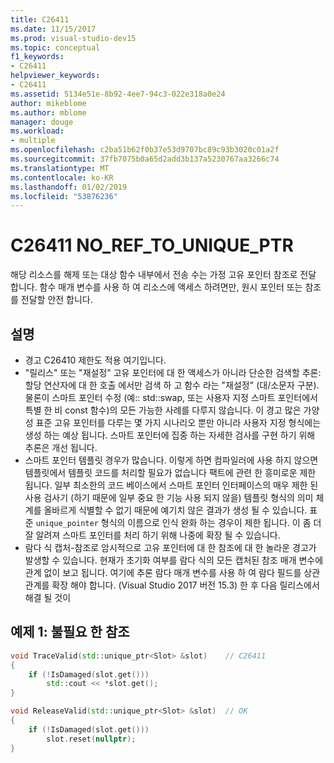 ```yaml
---
title: C26411
ms.date: 11/15/2017
ms.prod: visual-studio-dev15
ms.topic: conceptual
f1_keywords:
- C26411
helpviewer_keywords:
- C26411
ms.assetid: 5134e51e-8b92-4ee7-94c3-022e318a0e24
author: mikeblome
ms.author: mblome
manager: douge
ms.workload:
- multiple
ms.openlocfilehash: c2ba51b62f0b37e53d9707bc89c93b3020c01a2f
ms.sourcegitcommit: 37fb7075b0a65d2add3b137a5230767aa3266c74
ms.translationtype: MT
ms.contentlocale: ko-KR
ms.lasthandoff: 01/02/2019
ms.locfileid: "53876236"
---
```

# <a name="c26411--noreftouniqueptr"></a>C26411 NO_REF_TO_UNIQUE_PTR
해당 리소스를 해제 또는 대상 함수 내부에서 전송 수는 가정 고유 포인터 참조로 전달 합니다. 함수 매개 변수를 사용 하 여 리소스에 액세스 하려면만, 원시 포인터 또는 참조를 전달할 안전 합니다.

## <a name="remarks"></a>설명
- 경고 C26410 제한도 적용 여기입니다.
- "릴리스" 또는 "재설정" 고유 포인터에 대 한 액세스가 아니라 단순한 검색할 추론: 할당 연산자에 대 한 호출 에서만 검색 하 고 함수 라는 "재설정" (대/소문자 구분). 물론이 스마트 포인터 수정 (예:: std::swap, 또는 사용자 지정 스마트 포인터에서 특별 한 비 const 함수)의 모든 가능한 사례를 다루지 않습니다. 이 경고 많은 가양성 표준 고유 포인터를 다루는 몇 가지 시나리오 뿐만 아니라 사용자 지정 형식에는 생성 하는 예상 됩니다. 스마트 포인터에 집중 하는 자세한 검사를 구현 하기 위해 추론은 개선 됩니다.
- 스마트 포인터 템플릿 경우가 많습니다. 이렇게 하면 컴파일러에 사용 하지 않으면 템플릿에서 템플릿 코드를 처리할 필요가 없습니다 팩트에 관련 한 흥미로운 제한 됩니다. 일부 최소한의 코드 베이스에서 스마트 포인터 인터페이스의 매우 제한 된 사용 검사기 (하기 때문에 일부 중요 한 기능 사용 되지 않을) 템플릿 형식의 의미 체계를 올바르게 식별할 수 없기 때문에 예기치 않은 결과가 생성 될 수 있습니다. 표준 `unique_pointer` 형식의 이름으로 인식 완화 하는 경우이 제한 됩니다. 이 좀 더 잘 알려져 스마트 포인터를 처리 하기 위해 나중에 확장 될 수 있습니다.
- 람다 식 캡처-참조로 암시적으로 고유 포인터에 대 한 참조에 대 한 놀라운 경고가 발생할 수 있습니다. 현재가 초기화 여부를 람다 식의 모든 캡처된 참조 매개 변수에 관계 없이 보고 됩니다. 여기에 추론 람다 매개 변수를 사용 하 여 람다 필드를 상관 관계를 확장 해야 합니다. (Visual Studio 2017 버전 15.3) 한 후 다음 릴리스에서 해결 될 것이

## <a name="example-1-unnecessary-reference"></a>예제 1: 불필요 한 참조
```cpp
void TraceValid(std::unique_ptr<Slot> &slot)    // C26411
{
    if (!IsDamaged(slot.get()))
        std::cout << *slot.get();
}

void ReleaseValid(std::unique_ptr<Slot> &slot)  // OK
{
    if (!IsDamaged(slot.get()))
        slot.reset(nullptr);
}
```